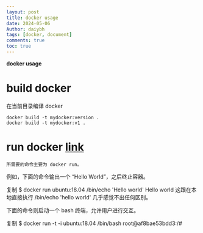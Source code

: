 ```yaml
---
layout: post
title: docker usage
date: 2024-05-06
Author: daiybh
tags: [docker, document]
comments: true
toc: true
---
```


**docker usage**

# build docker

在当前目录编译 docker

    docker build -t mydocker:version .
    docker build -t mydocker:v1 .

# run docker [link](https://yeasy.gitbook.io/docker_practice/container/run)

    所需要的命令主要为 docker run。

例如，下面的命令输出一个 “Hello World”，之后终止容器。

复制
$ docker run ubuntu:18.04 /bin/echo 'Hello world'
Hello world
这跟在本地直接执行 /bin/echo 'hello world' 几乎感觉不出任何区别。

下面的命令则启动一个 bash 终端，允许用户进行交互。

复制
$ docker run -t -i ubuntu:18.04 /bin/bash
root@af8bae53bdd3:/#